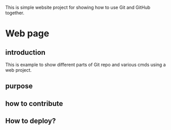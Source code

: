 This is simple website project for showing how to use Git and GitHub together. 
# Web page
## introduction

This is example to show different parts of Git repo and various cmds using a web project.

## purpose
## how to contribute
## How to deploy?

